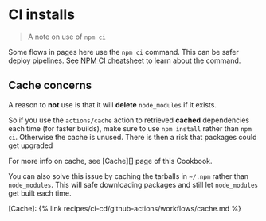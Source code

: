 # CI installs
> A note on use of `npm ci`

Some flows in pages here use the `npm ci` command. This can be safer deploy pipelines. See [NPM CI cheatsheet][] to learn about the command.


## Cache concerns

A reason to **not** use is that it will **delete** `node_modules` if it exists.

So if you use the `actions/cache` action to retrieved **cached** dependencies each time (for faster builds), make sure to use `npm install` rather than `npm ci`. Otherwise the cache is unused. There is then a risk that packages could get upgraded

For more info on cache, see [Cache][] page of this Cookbook.

You can also solve this issue by caching the tarballs in `~/.npm` rather than `node_modules`. This will safe downloading packages and still let `node_modules` get built each time.

[NPM CI cheatsheet]: https://michaelcurrin.github.io/dev-cheatsheets/cheatsheets/package-managers/javascript/npm/commands/ci.html
[Cache]: {% link recipes/ci-cd/github-actions/workflows/cache.md %}
